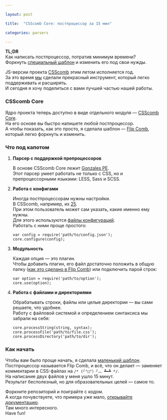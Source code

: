 ```yaml
---

layout: post

title:  "CSScomb Core: постпроцессор за 15 мин"

categories: parsers

---
```


<p class="note">
<strong>TL;DR</strong><br/>
Как написать постпроцессор, потратив минимум времени?<br/>
Форкнуть <a href="https://github.com/csscomb/core-template" title="Flip Comb">
специальный шаблон</a> и изменить его под свои нужды.
</p>

JS-версии проекта [CSScomb](https://github.com/csscomb/csscomb.js) этим летом
исполняется год.  
За это время [мы](https://github.com/csscomb/csscomb.js/graphs/contributors)
сделали прекрасный инструмент, который легко поддерживать и
расширять.  
И сегодня я хочу поделиться с вами лучшей частью нашей работы.

### CSScomb Core

Ядро проекта теперь доступно в виде отдельного модуля —
[CSScomb Core](https://github.com/csscomb/core).  
На его основе вы быстро напишете любой постпроцессор.  
А чтобы показать, как это просто, я сделала шаблон —
[Flip Comb](https://github.com/csscomb/core-template), который легко форкнуть и
изменить.

### Что под капотом

<ol>
<li>
<p><b>Парсер с поддержкой препроцессоров</b></p>
<p>
В основе CSScomb Core лежит
<a href="https://github.com/tonyganch/gonzales-pe" title="Gonzales PE">
Gonzales PE</a>.<br/>
Этот парсер умеет работать не только с CSS, но и препроцессорными языками:
LESS, Sass и SCSS.<br/>
</p></li>

<li>
<p><b>Работа с конфигами</b></p>
<p>
Иногда постпроцессорам нужны настройки.<br/>
В CSScomb, например, их <a
href="https://github.com/csscomb/csscomb.js/tree/dev/lib/options">25</a>.<br/>
При этом пользователь может сам указать, какие именно ему нужны.<br/>
Для этого используются <a
href="https://github.com/csscomb/csscomb.js/blob/dev/config/csscomb.json"
title="csscomb.json">файлы конфигураций</a>.<br/>
Работать с ними проще простого:
<pre><code>var config = require('path/to/config.json');
core.configure(config);</code></pre>
</p></li>

<li>
<p><b>Модульность</b></p>
<p>
Каждая опция — это плагин.<br/>
Чтобы добавить плагин, его файл достаточно положить в общую папку
(<a href = "https://github.com/csscomb/core-template/blob/master/lib/flip-comb.js#L9">как это сделано в Flip Comb</a>)
или подключить парой строк:
<pre><code>var option = require('path/to/option');
core.use(option);</code></pre>
</p>
</li>

<li>
<p><b>Работа с файлами и директориями</b></p>
<p>
Обрабатывать строки, файлы или целые директории — вы сами решаете, что
удобнее.<br/>
Работу с файловой системой и определением синтаксиса мы забрали на себя:
<pre><code>core.processString(string, syntax);
core.processFile('path/to/file.css');
core.processDirectory('path/to/dir');</code></pre>
</p></li></ol>

### Как начать

Чтобы вам было проще начать, я сделала
[маленький шаблон](https://github.com/csscomb/core-template).  
Постпроцессор называется Flip Comb, и всё, что он делает — заменяет комментарии
в CSS-файлах на <code>/* (╯°□°）╯︵ ┻━┻ */</code>.  
На написание двух файлов у меня ушло 15 минут.  
Результат бесполезный, но для образовательных целей — самое то.

Форкните репозиторий и поиграйте с кодом.  
А когда почувствуете, что примера уже мало,
[открывайте документацию](https://github.com/csscomb/core).  
Там много интересного.  
Have fun!
